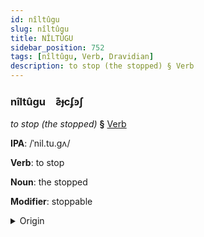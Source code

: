 ```yaml
---
id: nîltûgu
slug: nîltûgu
title: NÎLTÛGU
sidebar_position: 752
tags: [nîltûgu, Verb, Dravidian]
description: to stop (the stopped) § Verb
---
```


### nîltûgu&emsp;<span kind="abugida">ƨ͊ɟcʄꜿʃ</span>

*to stop (the stopped)* **§** [Verb](../../tags/Verb)

**IPA**: /ˈnil.tu.gʌ/

**Verb**: to stop

**Noun**: the stopped

**Modifier**: stoppable

<details>
    <summary>Origin</summary>
    Malayalam നിർത്തുക niṟttuka /n̪irt̪t̪uɡɐ/<br/>
    <em>Dravidian Language Family</em>
</details>